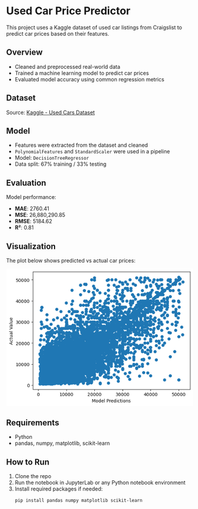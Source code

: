 # Used Car Price Predictor

This project uses a Kaggle dataset of used car listings from Craigslist to predict car prices based on their features.

## Overview

- Cleaned and preprocessed real-world data
- Trained a machine learning model to predict car prices
- Evaluated model accuracy using common regression metrics

## Dataset

Source: [Kaggle - Used Cars Dataset](https://www.kaggle.com/code/rodzaniskandar/used-car-craiglist-price-prediction)  

## Model

- Features were extracted from the dataset and cleaned
- `PolynomialFeatures` and `StandardScaler` were used in a pipeline
- Model: `DecisionTreeRegressor`
- Data split: 67% training / 33% testing

## Evaluation

Model performance:
- **MAE**: 2760.41  
- **MSE**: 26,880,290.85  
- **RMSE**: 5184.62  
- **R²**: 0.81

## Visualization

The plot below shows predicted vs actual car prices:

![scatter plot](./MODEL.png)

## Requirements

- Python
- pandas, numpy, matplotlib, scikit-learn

## How to Run

1. Clone the repo  
2. Run the notebook in JupyterLab or any Python notebook environment  
3. Install required packages if needed:
   ```bash
   pip install pandas numpy matplotlib scikit-learn
